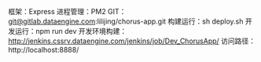 框架：Express
进程管理：PM2
GIT：git@gitlab.dataengine.com:lilijing/chorus-app.git
构建运行：sh deploy.sh
开发运行：npm run dev
开发环境构建：http://jenkins.cssrv.dataengine.com/jenkins/job/Dev_ChorusApp/
访问路径：http://localhost:8888/